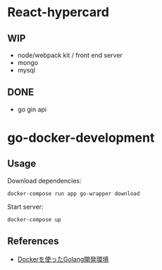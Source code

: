 # React-hypercard

## WIP

- node/webpack kit / front end server
- mongo
- mysql

## DONE

- go gin api

# go-docker-development

## Usage

Download dependencies:

```
docker-compose run app go-wrapper download
```

Start server:

```
docker-compose up
```

## References

- [Dockerを使ったGolang開発環境](http://unknownplace.org/archives/golang-development-enviroment-with-docker.html)
